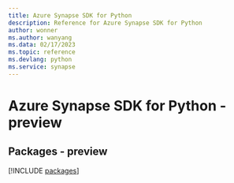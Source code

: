 ```yaml
---
title: Azure Synapse SDK for Python
description: Reference for Azure Synapse SDK for Python
author: wonner
ms.author: wanyang
ms.data: 02/17/2023
ms.topic: reference
ms.devlang: python
ms.service: synapse
---
```

# Azure Synapse SDK for Python - preview
## Packages - preview
[!INCLUDE [packages](synapse-index.md)]